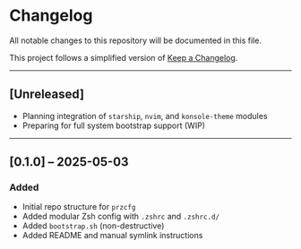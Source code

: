# Changelog

All notable changes to this repository will be documented in this file.

This project follows a simplified version of [Keep a Changelog](https://keepachangelog.com/en/1.0.0/).

---

## [Unreleased]

- Planning integration of `starship`, `nvim`, and `konsole-theme` modules
- Preparing for full system bootstrap support (WIP)

---

## [0.1.0] – 2025-05-03

### Added
- Initial repo structure for `przcfg`
- Added modular Zsh config with `.zshrc` and `.zshrc.d/`
- Added `bootstrap.sh` (non-destructive)
- Added README and manual symlink instructions
